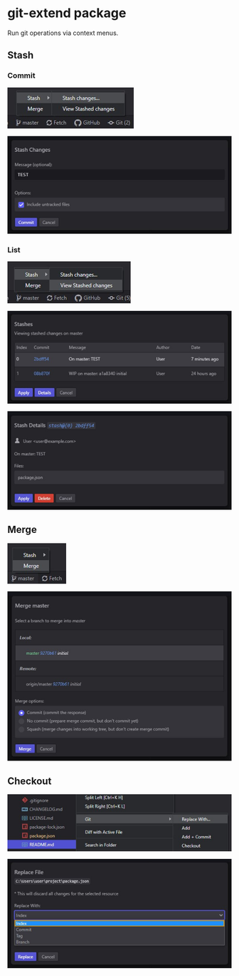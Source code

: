 # git-extend package

Run git operations via context menus.

## Stash
### Commit
![](./resources/stash-commit-menu.jpg)

![](./resources/stash-commit-view.jpg)

### List
![](./resources/stash-list-menu.jpg)

![](./resources/stash-list-view.jpg)

![](./resources/stash-details-view.jpg)

## Merge
![](./resources/merge-menu.jpg)

![](./resources/merge-view.jpg)

## Checkout
![](./resources/checkout-menu.jpg)

![](./resources/checkout-view.jpg)
